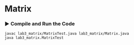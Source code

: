 # Matrix 

### ▶️  Compile and Run the Code
```
javac lab3_matrix/MatrixTest.java lab3_matrix/Matrix.java
java lab3_matrix.MatrixTest
```